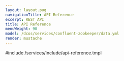 ```yaml
---
layout: layout.pug
navigationTitle: API Reference
excerpt: REST API
title: API Reference
menuWeight: 90
model: /dcos/services/confluent-zookeeper/data.yml
render: mustache
---
```


#include /services/include/api-reference.tmpl
